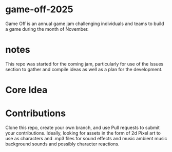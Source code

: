 # game-off-2025
Game Off is an annual game jam challenging individuals and teams to build a game during the month of November.

# notes

This repo was started for the coming jam, particularly for use of the Issues section to gather and compile ideas as well as a plan for the development.

# Core Idea


# Contributions

Clone this repo, create your own branch, and use Pull requests to submit your contributions.  Ideally, looking for assets in the form of 2d Pixel art to use as characters and .mp3 files for sound effects and music ambient music background sounds and possibly character reactions.

